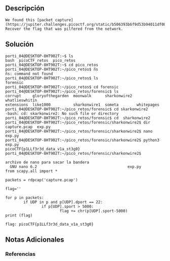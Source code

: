 ## Descripción 
```
We found this [packet capture](https://jupiter.challenges.picoctf.org/static/b506393b6f9d53b94011df000c534759/capture.pcap). Recover the flag that was pilfered from the network.
```
[](https://github.com/armandoportillo0101/Seguridad-de-Redes/blob/main/Plantilla.md#objetivo)
## Solución
```
porti_04@DESKTOP-8HT902T:~$ ls
bash  picoCTF_retos  pico_retos
porti_04@DESKTOP-8HT902T:~$ cd pico_retos
porti_04@DESKTOP-8HT902T:~/pico_retos$ ñs
ñs: command not found
porti_04@DESKTOP-8HT902T:~/pico_retos$ ls
forensic
porti_04@DESKTOP-8HT902T:~/pico_retos$ cd forensic
porti_04@DESKTOP-8HT902T:~/pico_retos/forensic$ ls
corrupt     gloryofthegarden  moonwalk      sharkonwire2  whatlieswhitin
extensions  like1000          sharkonwire1  someta        whitepages
porti_04@DESKTOP-8HT902T:~/pico_retos/forensic$ cd skarkonwire2
-bash: cd: skarkonwire2: No such file or directory
porti_04@DESKTOP-8HT902T:~/pico_retos/forensic$ cd  sharkonwire2
porti_04@DESKTOP-8HT902T:~/pico_retos/forensic/sharkonwire2$ dir
capture.pcap  exp.py
porti_04@DESKTOP-8HT902T:~/pico_retos/forensic/sharkonwire2$ nano exp.py
porti_04@DESKTOP-8HT902T:~/pico_retos/forensic/sharkonwire2$ python3 exp.py
picoCTF{p1LLf3r3d_data_v1a_st3g0}
porti_04@DESKTOP-8HT902T:~/pico_retos/forensic/sharkonwire2$

archivo de nano para sacar la bandera
  GNU nano 6.2                                        exp.py           from scapy.all import *

packets = rdpcap('capture.pcap')

flag=''

for p in packets:
        if UDP in p and p[UDP].dport == 22:
                if p[UDP].sport > 5000:
                        flag += chr(p[UDP].sport-5000)
print (flag)

flag: picoCTF{p1LLf3r3d_data_v1a_st3g0}
```
[](https://github.com/armandoportillo0101/Seguridad-de-Redes/blob/main/Plantilla.md#soluci%C3%B3n)

## Notas Adicionales

[](https://github.com/armandoportillo0101/Seguridad-de-Redes/blob/main/Plantilla.md#notas-adicionales)

### Referencias